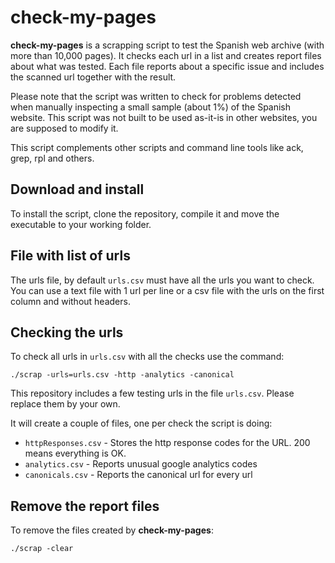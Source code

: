 # check-my-pages

**check-my-pages** is a scrapping script to test the Spanish web archive (with more than 10,000 pages). It checks each url in a list and creates report files about what was tested. Each file reports about a specific issue and includes the scanned url together with the result.

Please note that the script was written to check for problems detected when manually inspecting a small sample (about 1%) of the Spanish website. This script was not built to be used as-it-is in other websites, you are supposed to modify it.

This script complements other scripts and command line tools like ack, grep, rpl and others.

## Download and install

To install the script, clone the repository, compile it and move the executable to your working folder.

## File with list of urls

The urls file, by default `urls.csv` must have all the urls you want to check. You can use a text file with 1 url per line or a csv file with the urls on the first column and without headers.

## Checking the urls

To check all urls in `urls.csv` with all the checks use the command:

```
./scrap -urls=urls.csv -http -analytics -canonical
```

This repository includes a few testing urls in the file `urls.csv`. Please replace them by your own.

It will create a couple of files, one per check the script is doing:
* `httpResponses.csv` - Stores the http response codes for the URL. 200 means everything is OK.
* `analytics.csv` - Reports unusual google analytics codes
* `canonicals.csv` - Reports the canonical url for every url

## Remove the report files

To remove the files created by **check-my-pages**:

```
./scrap -clear 
```

